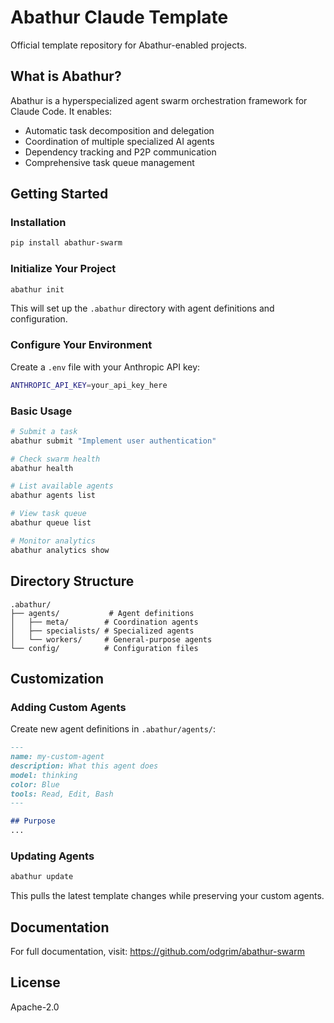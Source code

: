 # Abathur Claude Template

Official template repository for Abathur-enabled projects.

## What is Abathur?

Abathur is a hyperspecialized agent swarm orchestration framework for Claude Code. It enables:
- Automatic task decomposition and delegation
- Coordination of multiple specialized AI agents
- Dependency tracking and P2P communication
- Comprehensive task queue management

## Getting Started

### Installation

```bash
pip install abathur-swarm
```

### Initialize Your Project

```bash
abathur init
```

This will set up the `.abathur` directory with agent definitions and configuration.

### Configure Your Environment

Create a `.env` file with your Anthropic API key:

```bash
ANTHROPIC_API_KEY=your_api_key_here
```

### Basic Usage

```bash
# Submit a task
abathur submit "Implement user authentication"

# Check swarm health
abathur health

# List available agents
abathur agents list

# View task queue
abathur queue list

# Monitor analytics
abathur analytics show
```

## Directory Structure

```
.abathur/
├── agents/           # Agent definitions
│   ├── meta/        # Coordination agents
│   ├── specialists/ # Specialized agents
│   └── workers/     # General-purpose agents
└── config/          # Configuration files
```

## Customization

### Adding Custom Agents

Create new agent definitions in `.abathur/agents/`:

```markdown
---
name: my-custom-agent
description: What this agent does
model: thinking
color: Blue
tools: Read, Edit, Bash
---

## Purpose
...
```

### Updating Agents

```bash
abathur update
```

This pulls the latest template changes while preserving your custom agents.

## Documentation

For full documentation, visit: https://github.com/odgrim/abathur-swarm

## License

Apache-2.0
